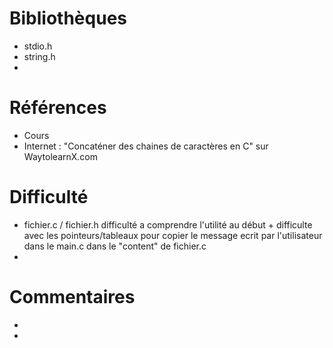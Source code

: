 # Bibliothèques
* stdio.h
* string.h
* 

# Références
* Cours
* Internet : "Concaténer des chaines de caractères en C" sur WaytolearnX.com

# Difficulté
* fichier.c / fichier.h difficulté a comprendre l'utilité au début + difficulte avec les pointeurs/tableaux pour copier le  message ecrit par l'utilisateur dans le main.c dans le "content" de fichier.c
* 

# Commentaires
* 
* 

